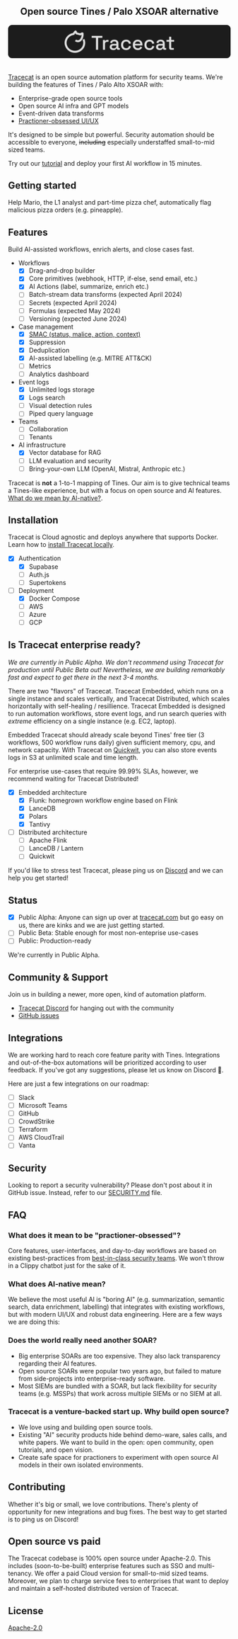 <div align="center">
  <h2>
    Open source Tines / Palo XSOAR alternative
  </h2>
  <img src="img/banner.svg" alt="tracecat">
</div>

</br>

[Tracecat](https://tracecat.com) is an open source automation platform for security teams. We're building the features of Tines / Palo Alto XSOAR with:

- Enterprise-grade open source tools
- Open source AI infra and GPT models
- Event-driven data transforms
- [Practioner-obsessed UI/UX](#faq)

It's designed to be simple but powerful. Security automation should be accessible to everyone, ~~including~~ especially understaffed small-to-mid sized teams.

Try out our [tutorial](https://docs.tracecat.com/tutorial) and deploy your first AI workflow in 15 minutes.

## Getting started

Help Mario, the L1 analyst and part-time pizza chef, automatically flag malicious pizza orders (e.g. pineapple).

## Features

Build AI-assisted workflows, enrich alerts, and close cases fast.

- Workflows
  - [x] Drag-and-drop builder
  - [x] Core primitives (webhook, HTTP, if-else, send email, etc.)
  - [x] AI Actions (label, summarize, enrich etc.)
  - [ ] Batch-stream data transforms (expected April 2024)
  - [ ] Secrets (expected April 2024)
  - [ ] Formulas (expected May 2024)
  - [ ] Versioning (expected June 2024)
- Case management
  - [x] [SMAC (status, malice, action, context)](https://www.rapid7.com/blog/post/2021/02/12/talkin-smac-alert-labeling-and-why-it-matters/)
  - [x] Suppression
  - [x] Deduplication
  - [x] AI-assisted labelling (e.g. MITRE ATT&CK)
  - [ ] Metrics
  - [ ] Analytics dashboard
- Event logs
  - [x] Unlimited logs storage
  - [x] Logs search
  - [ ] Visual detection rules
  - [ ] Piped query language
- Teams
  - [ ] Collaboration
  - [ ] Tenants
- AI infrastructure
  - [x] Vector database for RAG
  - [ ] LLM evaluation and security
  - [ ] Bring-your-own LLM (OpenAI, Mistral, Anthropic etc.)

Tracecat is **not** a 1-to-1 mapping of Tines. Our aim is to give technical teams a Tines-like experience, but with a focus on open source and AI features. [What do we mean by AI-native?](#what-does-ai-native-mean).

## Installation

Tracecat is Cloud agnostic and deploys anywhere that supports Docker.
Learn how to [install Tracecat locally](https://docs.tracecat.com/installation).

- [x] Authentication
  - [x] Supabase
  - [ ] Auth.js
  - [ ] Supertokens
- [ ] Deployment
  - [x] Docker Compose
  - [ ] AWS
  - [ ] Azure
  - [ ] GCP

## Is Tracecat enterprise ready?

*We are currently in Public Alpha. We don't recommend using Tracecat for production until Public Beta out! Nevertheless, we are building remarkably fast and expect to get there in the next 3-4 months.*

There are two "flavors" of Tracecat.
Tracecat Embedded, which runs on a single instance and scales vertically, and Tracecat Distributed, which scales horizontally with self-healing / resillience.
Tracecat Embedded is designed to run automation workflows, store event logs, and run search queries with *extreme* efficiency on a single instance (e.g. EC2, laptop).

Embedded Tracecat should already scale beyond Tines' free tier (3 workflows, 500 workflow runs daily) given sufficient memory, cpu, and network capacity.
With Tracecat on [Quickwit](https://github.com/quickwit-oss/quickwit), you can also store events logs in S3 at unlimited scale and time length.

For enterprise use-cases that require 99.99% SLAs, however, we recommend waiting for Tracecat Distributed!

- [x] Embedded architecture
  - [x] Flunk: homegrown workflow engine based on Flink
  - [x] LanceDB
  - [x] Polars
  - [x] Tantivy
- [ ] Distributed architecture
  - [ ] Apache Flink
  - [ ] LanceDB / Lantern
  - [ ] Quickwit

If you'd like to stress test Tracecat, please ping us on [Discord](https://discord.gg/n3GF4qxFU8) and we can help you get started!

## Status

- [x] Public Alpha: Anyone can sign up over at [tracecat.com](https://tracecat.com) but go easy on us, there are kinks and we are just getting started.
- [ ] Public Beta: Stable enough for most non-enteprise use-cases
- [ ] Public: Production-ready

We're currently in Public Alpha.

## Community & Support

Join us in building a newer, more open, kind of automation platform.

- [Tracecat Discord](https://discord.gg/n3GF4qxFU8) for hanging out with the community
- [GitHub issues](https://github.com/TracecatHQ/tracecat/issues)

## Integrations

We are working hard to reach core feature parity with Tines. Integrations and out-of-the-box automations will be prioritized according to user feedback. If you've got any suggestions, please let us know on Discord 🦾.

Here are just a few integrations on our roadmap:

- [ ] Slack
- [ ] Microsoft Teams
- [ ] GitHub
- [ ] CrowdStrike
- [ ] Terraform
- [ ] AWS CloudTrail
- [ ] Vanta

## Security

Looking to report a security vulnerability? Please don't post about it in GitHub issue. Instead, refer to our [SECURITY.md](SECURITY.md) file.

## FAQ

### What does it mean to be "practioner-obsessed"?

Core features, user-interfaces, and day-to-day workflows are based on existing best-practices from [best-in-class security teams](https://medium.com/brexeng/elevating-security-alert-management-using-automation-828004ad596c). We won't throw in a Clippy chatbot just for the sake of it.

### What does AI-native mean?

We believe the most useful AI is "boring AI" (e.g. summarization, semantic search, data enrichment, labelling) that integrates with existing workflows, but with modern UI/UX and robust data engineering. Here are a few ways we are doing this:

### Does the world really need another SOAR?

- Big enterprise SOARs are too expensive. They also lack transparency regarding their AI features.
- Open source SOARs were popular two years ago, but failed to mature from side-projects into enterprise-ready software.
- Most SIEMs are bundled with a SOAR, but lack flexibility for security teams (e.g. MSSPs) that work across multiple SIEMs or no SIEM at all.

### Tracecat is a venture-backed start up. Why build open source?

- We love using and building open source tools.
- Existing "AI" security products hide behind demo-ware, sales calls, and white papers. We want to build in the open: open community, open tutorials, and open vision.
- Create safe space for practioners to experiment with open source AI models in their own isolated environments.

## Contributing

Whether it's big or small, we love contributions.
There's plenty of opportunity for new integrations and bug fixes.
The best way to get started is to ping us on Discord!

<!-- ALL-CONTRIBUTORS-LIST:START - Do not remove or modify this section -->
<!-- prettier-ignore-start -->
<!-- markdownlint-disable -->

<!-- markdownlint-restore -->
<!-- prettier-ignore-end -->

<!-- ALL-CONTRIBUTORS-LIST:END -->

## Open source vs paid

The Tracecat codebase is 100% open source under Apache-2.0. This includes (soon-to-be-built) enterprise features such as SSO and multi-tenancy. We offer a paid Cloud version for small-to-mid sized teams. Moreover, we plan to charge service fees to enterprises that want to deploy and maintain a self-hosted distributed version of Tracecat.

## License

[Apache-2.0](LICENSE)
